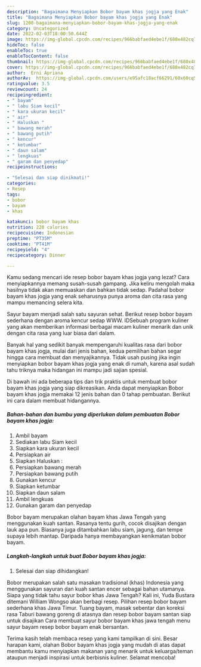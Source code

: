 ```yaml
---
description: "Bagaimana Menyiapkan Bobor bayam khas jogja yang Enak"
title: "Bagaimana Menyiapkan Bobor bayam khas jogja yang Enak"
slug: 1200-bagaimana-menyiapkan-bobor-bayam-khas-jogja-yang-enak
category: Uncategorized
date: 2022-02-03T18:00:50.644Z
image: https://img-global.cpcdn.com/recipes/966babfaed4ebe1f/680x482cq70/bobor-bayam-khas-jogja-foto-resep-utama.jpg
hideToc: false
enableToc: true
enableTocContent: false
thumbnail: https://img-global.cpcdn.com/recipes/966babfaed4ebe1f/680x482cq70/bobor-bayam-khas-jogja-foto-resep-utama.jpg
cover: https://img-global.cpcdn.com/recipes/966babfaed4ebe1f/680x482cq70/bobor-bayam-khas-jogja-foto-resep-utama.jpg
author:  Erni Apriana
authorAv:  https://img-global.cpcdn.com/users/e95afc18acf66291/60x60cq50/avatar.jpg
ratingvalue: 3.5
reviewcount: 24
recipeingredient:
- " bayam"
- " labu Siam kecil"
- " kara ukuran kecil"
- " air"
- " Haluskan "
- " bawang merah"
- " bawang putih"
- " kencur"
- " ketumbar"
- " daun salam"
- " lengkuas"
- " garam dan penyedap"
recipeinstructions:

- "Selesai dan siap dinikmati!"
categories:
- Resep
tags:
- bobor
- bayam
- khas

katakunci: bobor bayam khas 
nutrition: 228 calories
recipecuisine: Indonesian
preptime: "PT35M"
cooktime: "PT41M"
recipeyield: "4"
recipecategory: Dinner

---
```



Kamu sedang mencari ide resep bobor bayam khas jogja yang lezat? Cara menyiapkannya memang susah-susah gampang. Jika keliru mengolah maka hasilnya tidak akan memuaskan dan bahkan tidak sedap. Padahal bobor bayam khas jogja yang enak seharusnya punya aroma dan cita rasa yang mampu memancing selera kita.


Sayur bayam menjadi salah satu sayuran sehat. Berikut resep bobor bayam sederhana dengan aroma kencur sedap WWW. IDSebuah program kuliner yang akan memberikan informasi berbagai macam kuliner menarik dan unik dengan cita rasa yang luar biasa dari dalam.

Banyak hal yang sedikit banyak mempengaruhi kualitas rasa dari bobor bayam khas jogja, mulai dari jenis bahan, kedua pemilihan bahan segar hingga cara membuat dan menyajikannya. Tidak usah pusing jika ingin menyiapkan bobor bayam khas jogja yang enak di rumah, karena asal sudah tahu triknya maka hidangan ini mampu jadi sajian spesial.


Di bawah ini ada beberapa tips dan trik praktis untuk membuat bobor bayam khas jogja yang siap dikreasikan. Anda dapat menyiapkan Bobor bayam khas jogja memakai 12 jenis bahan dan 0 tahap pembuatan. Berikut ini cara dalam membuat hidangannya.

<!--inarticleads1-->

##### Bahan-bahan dan bumbu yang diperlukan dalam pembuatan Bobor bayam khas jogja:

1. Ambil  bayam
1. Sediakan  labu Siam kecil
1. Siapkan  kara ukuran kecil
1. Persiapkan  air
1. Siapkan  Haluskan :
1. Persiapkan  bawang merah
1. Persiapkan  bawang putih
1. Gunakan  kencur
1. Siapkan  ketumbar
1. Siapkan  daun salam
1. Ambil  lengkuas
1. Gunakan  garam dan penyedap


Bobor bayam merupakan olahan bayam khas Jawa Tengah yang menggunakan kuah santan. Rasanya tentu gurih, cocok disajikan dengan lauk apa pun. Biasanya juga ditambahkan labu siam, jagung, dan tempe supaya lebih mantap. Daripada hanya membayangkan kenikmatan bobor bayam. 

<!--inarticleads2-->

##### Langkah-langkah untuk buat Bobor bayam khas jogja:


1. Selesai dan siap dihidangkan!

Bobor merupakan salah satu masakan tradisional (khas) Indonesia yang menggunakan sayuran dan kuah santan encer sebagai bahan utamanya. Siapa yang tidak tahu sayur bobor khas Jawa Tengah? Kali ini, Yuda Bustara ditemani William Wongso akan berbagi resep. Pilihan resep bobor bayam sederhana khas Jawa Timur. Tuang bayam, masak sebentar dan koreksi rasa Taburi bawang goreng di atasnya dan resep bobor bayam santan siap untuk disajikan Cara membuat sayur bobor bayam khas jawa tengah menu sayur bayam resep bobor bayam enak bersantan. 

Terima kasih telah membaca resep yang kami tampilkan di sini. Besar harapan kami, olahan Bobor bayam khas jogja yang mudah di atas dapat membantu kamu menyiapkan makanan yang menarik untuk keluarga/teman ataupun menjadi inspirasi untuk berbisnis kuliner. Selamat mencoba!
